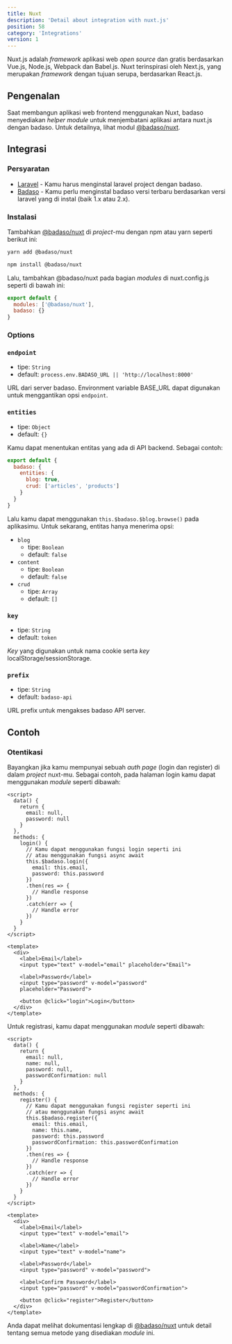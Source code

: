 ```yaml
---
title: Nuxt
description: 'Detail about integration with nuxt.js'
position: 58
category: 'Integrations'
version: 1
---
```


Nuxt.js adalah *framework* aplikasi web *open source* dan gratis berdasarkan Vue.js, Node.js, Webpack dan Babel.js. Nuxt terinspirasi oleh Next.js, yang merupakan *framework* dengan tujuan serupa, berdasarkan React.js.

## Pengenalan

Saat membangun aplikasi web frontend menggunakan Nuxt, badaso menyediakan *helper module* untuk menjembatani aplikasi antara nuxt.js dengan badaso. Untuk detailnya, lihat modul [@badaso/nuxt](https://github.com/uasoft-indonesia/badaso-nuxt).

## Integrasi

### Persyaratan

- [Laravel](https://laravel.com/) - Kamu harus menginstal laravel project dengan badaso.
- [Badaso](https://github.com/uasoft-indonesia/badaso) - Kamu perlu menginstal badaso versi terbaru berdasarkan versi laravel yang di instal (baik 1.x atau 2.x).

### Instalasi

Tambahkan [@badaso/nuxt](https://github.com/uasoft-indonesia/badaso-nuxt) di *project*-mu dengan npm atau yarn seperti berikut ini:

<code-group>
  <code-block label="Yarn" active>

  ```bash
  yarn add @badaso/nuxt
  ```

  </code-block>
  <code-block label="NPM">

  ```bash
  npm install @badaso/nuxt
  ```

  </code-block>
</code-group>

Lalu, tambahkan @badaso/nuxt pada bagian *modules* di nuxt.config.js seperti di bawah ini:

```js [nuxt.config.js]
export default {
  modules: ['@badaso/nuxt'],
  badaso: {}
}
```

### Options

### `endpoint`

- tipe: `String`
- default: `process.env.BADASO_URL || 'http://localhost:8000'`

URL dari server badaso. Environment variable BASE_URL dapat digunakan untuk menggantikan opsi `endpoint`.

### `entities`

- tipe: `Object`
- default: `{}`

Kamu dapat menentukan entitas yang ada di API backend. Sebagai contoh:

```js [nuxt.config.js]
export default {
  badaso: {
    entities: {
      blog: true,
      crud: ['articles', 'products']
    }
  }
}
```

Lalu kamu dapat menggunakan `this.$badaso.$blog.browse()` pada aplikasimu. Untuk sekarang, entitas hanya menerima opsi:
- `blog`
  - tipe: `Boolean`
  - default: `false`
- `content`
  - tipe: `Boolean`
  - default: `false`
- `crud`
  - tipe: `Array`
  - default: `[]`

### `key`

- tipe: `String`
- default: `token`

*Key* yang digunakan untuk nama cookie serta *key* localStorage/sessionStorage.

### `prefix`

- tipe: `String`
- default: `badaso-api`

URL prefix untuk mengakses badaso API server.

## Contoh

### Otentikasi

Bayangkan jika kamu mempunyai sebuah *auth page* (login dan register) di dalam *project* nuxt-mu. Sebagai contoh, pada halaman login kamu dapat menggunakan *module* seperti dibawah:

```vue [pages/login.vue]
<script>
  data() {
    return {
      email: null,
      password: null
    }
  },
  methods: {
    login() {
      // Kamu dapat menggunakan fungsi login seperti ini
      // atau menggunakan fungsi async await
      this.$badaso.login({ 
        email: this.email, 
        password: this.password
      })
      .then(res => {
        // Handle response
      })
      .catch(err => {
        // Handle error
      })
    }
  }
</script>

<template>
  <div>
    <label>Email</label>
    <input type="text" v-model="email" placeholder="Email">

    <label>Password</label>
    <input type="password" v-model="password" 
    placeholder="Password">

    <button @click="login">Login</button>
  </div>
</template>
```

Untuk registrasi, kamu dapat menggunakan *module* seperti dibawah:

```vue [pages/register.vue]
<script>
  data() {
    return {
      email: null,
      name: null,
      password: null,
      passwordConfirmation: null
    }
  },
  methods: {
    register() {
      // Kamu dapat menggunakan fungsi register seperti ini
      // atau menggunakan fungsi async await
      this.$badaso.register({ 
        email: this.email, 
        name: this.name, 
        password: this.password
        passwordConfirmation: this.passwordConfirmation
      })
      .then(res => {
        // Handle response
      })
      .catch(err => {
        // Handle error
      })
    }
  }
</script>

<template>
  <div>
    <label>Email</label>
    <input type="text" v-model="email">

    <label>Name</label>
    <input type="text" v-model="name">

    <label>Password</label>
    <input type="password" v-model="password">

    <label>Confirm Password</label>
    <input type="password" v-model="passwordConfirmation">

    <button @click="register">Register</button>
  </div>
</template>
```

Anda dapat melihat dokumentasi lengkap di [@badaso/nuxt](https://github.com/uasoft-indonesia/badaso-nuxt) untuk detail tentang semua metode yang disediakan *module* ini.